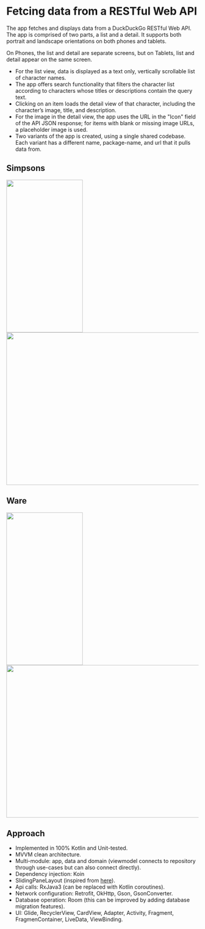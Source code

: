 # Fetcing data from a RESTful Web API

The app fetches and displays data from a DuckDuckGo RESTful Web API. The app is comprised of two parts, a list and a detail. It supports both portrait and landscape orientations on both phones and tablets.

On Phones, the list and detail are separate screens, but on Tablets, list and detail appear on the same screen.
* For the list view, data is displayed as a text only, vertically scrollable list of character names.
* The app offers search functionality that filters the character list according to characters whose titles or descriptions contain the query text.
* Clicking on an item loads the detail view of that character, including the character’s image, title, and description. 
* For the image in the detail view, the app uses the URL in the "Icon" field of the API JSON response; for items with blank or missing image URLs, a placeholder image is used.
* Two variants of the app is created, using a single shared codebase. Each variant has a different name, package-name, and url that it pulls data from.

## Simpsons
<img src="GIF/simpsons_phone.gif" width="200" height="400"/> <img src="GIF/simpsons_tablet.gif" width="600" height="400"/>

## Ware
<img src="GIF/wire_phone.gif" width="200" height="400"/> <img src="GIF/wire_tablet.gif" width="600" height="400"/>

## Approach
* Implemented in 100% Kotlin and Unit-tested.
* MVVM clean architecture.
* Multi-module: app, data and domain (viewmodel connects to repository through use-cases but can also connect directly).
* Dependency injection: Koin
* SlidingPaneLayout (inspired from [here](https://learn.microsoft.com/en-us/dual-screen/android/jetpack/window-manager/slidingpanelayout)).
* Api calls: RxJava3 (can be replaced with Kotlin coroutines).
* Network configuration: Retrofit, OkHttp, Gson, GsonConverter.
* Database operation: Room (this can be improved by adding database migration features).
* UI: Glide, RecyclerView, CardView, Adapter, Activity, Fragment, FragmenContainer, LiveData, ViewBinding.
